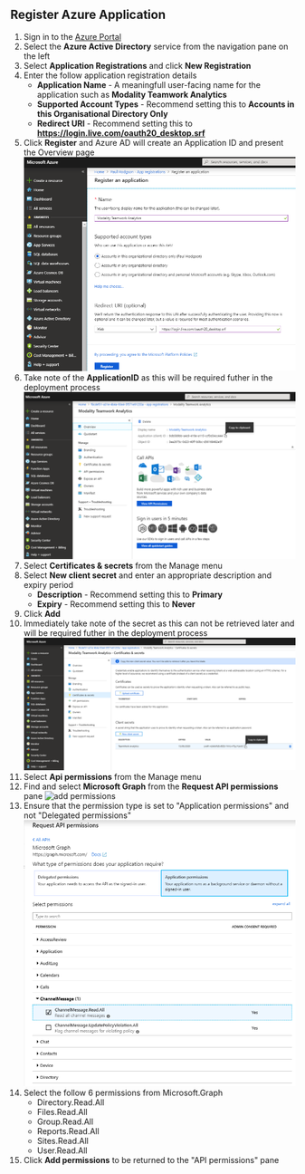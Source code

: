 ## Register Azure Application

1. Sign in to the [Azure Portal](https://azure.portal.com)
1. Select the **Azure Active Directory** service from the navigation pane on the left 
1. Select **Application Registrations** and click **New Registration**
1. Enter the follow application registration details
   * **Application Name** - A meaningfull user-facing name for the application such as **Modality Teamwork Analytics**
   * **Supported Account Types** - Recommend setting this to **Accounts in this Organisational Directory Only**
   * **Redirect URI** - Recommend setting this to **https://login.live.com/oauth20_desktop.srf**
1. Click **Register** and Azure AD will create an Application ID and present the Overview page
![application registration](images/applicationRegistration.png)
1. Take note of the **ApplicationID** as this will be required futher in the deployment process
![overview of application](images/applicationOverview.png)
1. Select **Certificates & secrets** from the Manage menu
1. Select **New client secret** and enter an appropriate description and expiry period
   * **Description** - Recommend setting this to **Primary**
   * **Expiry** - Recommend setting this to **Never**
1. Click **Add**
1. Immediately take note of the secret as this can not be retrieved later and will be required futher in the deployment process
![team work secret](images/teamworkSecrets.png)
1. Select **Api permissions** from the Manage menu
1. Find and select **Microsoft Graph** from the **Request API permissions** pane
![add permissions](images/reuqestGraphPermissions.png)
1. Ensure that the permission type is set to "Application permissions" and not "Delegated permissions"
![set permission type](images/permissionTypes.png)
1. Select the follow 6 permissions from Microsoft.Graph
   * Directory.Read.All
   * Files.Read.All
   * Group.Read.All
   * Reports.Read.All
   * Sites.Read.All
   * User.Read.All
1.  Click **Add permissions** to be returned to the "API permissions" pane
